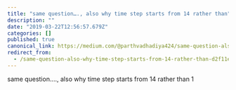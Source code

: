 ```yaml
---
title: "same question…., also why time step starts from 14 rather than"
description: ""
date: "2019-03-22T12:56:57.679Z"
categories: []
published: true
canonical_link: https://medium.com/@parthvadhadiya424/same-question-also-why-time-step-starts-from-14-rather-than-d2f11e6921ee
redirect_from:
  - /same-question-also-why-time-step-starts-from-14-rather-than-d2f11e6921ee
---
```


same question…., also why time step starts from 14 rather than 1
